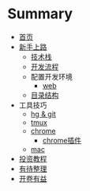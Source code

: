 # Summary

* [首页](README.md)
* [新手上路](newbie.md)
  * [技术栈](newbie/tech_stack.md)
  * [开发流程](newbie/workflow.md)
  * 配置开发环境
    * [web](newbie/devenv/web.md)
  * [目录结构](newbie/dir.md)
* 工具技巧
  * [hg & git](tip/hg_git.md)
  * [tmux](tip/tmux.md)
  * [chrome](tip/chrome.md)
    * [chrome插件](tip/chrome/plugin.md)
  * [mac](tip/mac.md)
* [投资教程](invest.md)
* [有待整理](you-dai-zheng-li.md)
* [开卷有益](sheng-huo-chang-shi.md)

